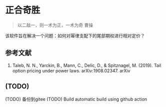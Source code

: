 # 正合奇胜

> 以二敌一，则一术为正，一术为奇 曹操

该软件旨在解决一个问题：如何对幂律支配下的尾部期权进行相对定价？

## 参考文献
1. Taleb, N. N., Yarckin, B., Mann, C., Delic, D., & Spitznagel, M. (2019). Tail option pricing under power laws. arXiv:1908.02347. arXiv 

## (TODO)
(TODO) 备份到gitee
(TODO) Build automatic build using github action